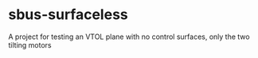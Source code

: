 # sbus-surfaceless
A project for testing an VTOL plane with no control surfaces, only the two tilting motors
